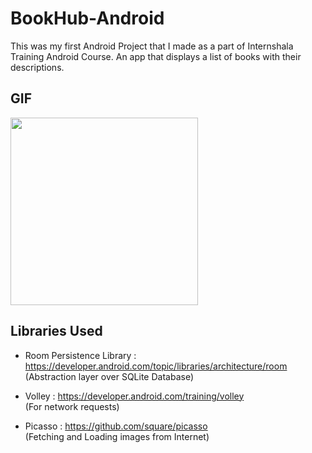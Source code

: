 # BookHub-Android

This was my first Android Project that I made as a part of Internshala Training Android Course. An app that displays a list of books with their descriptions.     

## GIF     
<img src="bookHub.gif" width="300"/>       


## Libraries Used     

* Room Persistence Library : https://developer.android.com/topic/libraries/architecture/room       
(Abstraction layer over SQLite Database)     

* Volley : https://developer.android.com/training/volley     
(For network requests)    

* Picasso : https://github.com/square/picasso     
(Fetching and Loading images from Internet)     
